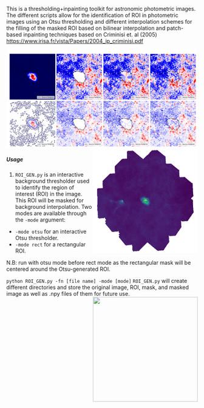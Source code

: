 This is a thresholding+inpainting toolkit for astronomic photometric images. The different scripts allow for the identification of ROI in photometric images using an Otsu thresholding and different interpolation schemes for the filling of the masked ROI based on bilinear interpolation and patch-based inpainting techniques based on Criminisi et. al (2005) https://www.irisa.fr/vista/Papers/2004_ip_criminisi.pdf 

![Comparision](/images/out.jpg)
<img align='right' src="images/ROI_GEN.gif" width="276" height="276">

##### Usage
1. `ROI_GEN.py` is an interactive background thresholder used to identify the region of interest (ROI) in the image. This ROI will be masked for background interpolation. Two modes are available through the `-mode` argument:
  - `-mode otsu` for an interactive Otsu thresholder.
  - `-mode rect` for a rectangular ROI.

  N.B: run with otsu mode before rect mode as the rectangular mask will be centered around the Otsu-generated ROI.

  `python ROI_GEN.py -fn [file name] -mode [mode]`
  `ROI_GEN.py` will create different directories and store the original image, ROI, mask, and masked image as well as .npy files of them for future use. 
<img align='right' src='images/ROI_GEN_2.gif' width='276' height='276'>

